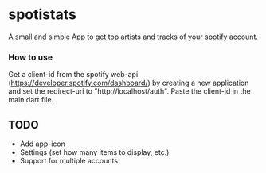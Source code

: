 # spotistats
A small and simple App to get top artists and tracks of your spotify account.

### How to use
Get a client-id from the spotify web-api (https://developer.spotify.com/dashboard/) by creating a new application and set the redirect-uri to "http://localhost/auth". Paste the client-id in the main.dart file.

## TODO
- Add app-icon
- Settings (set how many items to display, etc.)
- Support for multiple accounts
